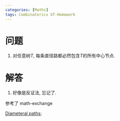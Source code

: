```yaml
---
categories: [Maths]
tags: Combinatorics GT-Homework
---
```




# 问题

1.   对任意树$T$, 每条直径路都必然包含$T$的所有中心节点. 











# 解答

1.   好像是反证法, 忘记了. 

参考了 math-exchange

[Diameteral paths](https://math.stackexchange.com/questions/4134415/diameteral-paths);